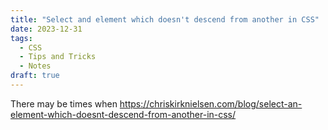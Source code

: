 ```yaml
---
title: "Select and element which doesn't descend from another in CSS"
date: 2023-12-31
tags:
  - CSS
  - Tips and Tricks
  - Notes
draft: true
---
```


There may be times when
<https://chriskirknielsen.com/blog/select-an-element-which-doesnt-descend-from-another-in-css/>
